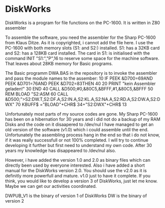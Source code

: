 # DiskWorks
DiskWorks is a program for file functions on the PC-1600. It is written in Z80 assembler

To assemble the software, you need the assembler for the Sharp PC-1600 from Klaus Ditze. As it is copyrighted, i cannot add the file here.
I use the PC-1600 with both memory slots (S1: and S2:) installed. S1: has a 32KB card and S2: has a 128KB card installed. The card in S1: is initialised with the command INIT "S1:","P",16 to reserve some space for the machine software. That leaves about 28KB memory for Basic programs.

The Basic programm DWA.BAS in the repository is to invoke the assembler and pass the module names to the assember:
10 IF PEEK &D700=69AND PEEK &D701=76AND PEEK &D702=83THEN 40
20 PRINT "kein Assembler geladen!"
30 END 
40 CALL &D500;#0,&80C5,&BFFF,#1,&80C5,&BFFF
50 REM BLOAD "S2:ASM
60 CALL &D500;">S2:DW.T,S2:DF.A,S2:IN.A,S2:KL.A,S2:NA.A,S2:RD.A,S2:DW.A,S2:DWX"
70 KBUFF$ ="BLOAD"+CHR$ 34+"S2:DWX"+CHR$ 13

Unfortunately most parts of my source codes are gone. My Sharp PC-1600 has been on a hibernation for 30 years and i did not do a backup of my RAM Disks and the code on it disaapered to /dev/nul
I have managed to get an old version of the software (v1.0) which i could assemble until the end. Unfortunately the assembling process hang in the end so that i do not know, if it was really successfull or not 100% completed. I will try to continue developing it further but first need to understand my own code. After 30 years my knowledge has disappeared to /dev/nul also.

However, i have added the version 1.0 and 2.0 as binary files which can directly been used by everyone interested. Also i have added a short manual for the DiskWorks version 2.0. You should use the v2.0 as it is definitly more powerfull and mature. v1.0 just to have it complete.
If you think, you would like to develop a version 3 of DiskWorks, just let me know. Maybe we can get our activities coordinated.

DWPUB_V1 is the binary of version 1 of DiskWorks
DW is the binary of version 2

